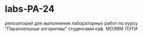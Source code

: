 # labs-PA-24
репозиторий для выполнения лабораторных работ по курсу "Параллельные алгоритмы" студентами  каф. МОЭВМ ЛЭТИ
